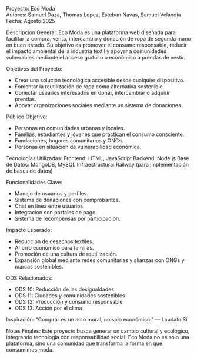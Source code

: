 Proyecto: Eco Moda  
Autores: Samuel Daza, Thomas Lopez, Esteban Navas, Samuel Velandia  
Fecha: Agosto 2025  

Descripción General:
Eco Moda es una plataforma web diseñada para facilitar la compra, venta, intercambio y donación de ropa de segunda mano en buen estado. Su objetivo es promover el consumo responsable, reducir el impacto ambiental de la industria textil y apoyar a comunidades vulnerables mediante el acceso gratuito o económico a prendas de vestir.

Objetivos del Proyecto:
- Crear una solución tecnológica accesible desde cualquier dispositivo.
- Fomentar la reutilización de ropa como alternativa sostenible.
- Conectar usuarios interesados en donar, intercambiar o adquirir prendas.
- Apoyar organizaciones sociales mediante un sistema de donaciones.

Público Objetivo:
- Personas en comunidades urbanas y locales.
- Familias, estudiantes y jóvenes que practican el consumo consciente.
- Fundaciones, hogares comunitarios y ONGs.
- Personas en situación de vulnerabilidad económica.

Tecnologías Utilizadas:
Frontend: HTML, JavaScript 
Backend: Node.js 
Base de Datos: MongoDB, MySQL
Infraestructura: Railway (para implementación de bases de datos)

Funcionalidades Clave:
- Manejo de usuarios y perfiles.
- Sistema de donaciones con comprobantes.
- Chat en línea entre usuarios.
- Integración con portales de pago.
- Sistema de recompensas por participación.

Impacto Esperado:
- Reducción de desechos textiles.
- Ahorro económico para familias.
- Promoción de una cultura de reutilización.
- Expansión global mediante redes comunitarias y alianzas con ONGs y marcas sostenibles.

ODS Relacionados:
- ODS 10: Reducción de las desigualdades 
- ODS 11: Ciudades y comunidades sostenibles 
- ODS 12: Producción y consumo responsable 
- ODS 13: Acción por el clima 

Inspiración:
“Comprar es un acto moral, no solo económico.” — Laudato Si’

Notas Finales:
Este proyecto busca generar un cambio cultural y ecológico, integrando tecnología con responsabilidad social. Eco Moda no es solo una plataforma, sino una comunidad que transforma la forma en que consumimos moda.
